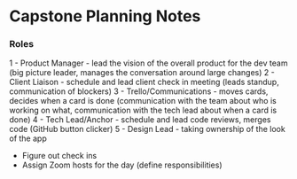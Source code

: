# Capstone Planning Notes



### Roles
1 - Product Manager - lead the vision of the overall product for the dev team (big picture leader, manages the conversation around large changes)
2 - Client Liaison - schedule and lead client check in meeting (leads standup, communication of blockers)
3 - Trello/Communications - moves cards, decides when a card is done (communication with the team about who is working on what, communication with the tech lead about when a card is done)
4 - Tech Lead/Anchor - schedule and lead code reviews, merges code (GitHub button clicker)
5 - Design Lead - taking ownership of the look of the app


- Figure out check ins
- Assign Zoom hosts for the day (define responsibilities)
